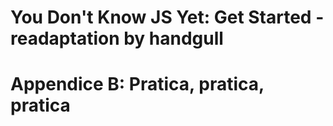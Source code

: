 # You Don't Know JS Yet: Get Started - readaptation by handgull

# Appendice B: Pratica, pratica, pratica
